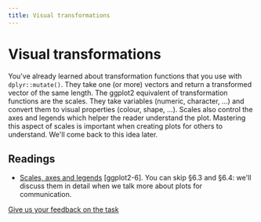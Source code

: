 ```yaml
---
title: Visual transformations
---
```


<!-- Generated automatically from vis-transformation.yml. Do not edit by hand -->

# Visual transformations

You've already learned about transformation functions that you use with `dplyr::mutate()`. They take one (or more) vectors and return a transformed vector of the same length. The ggplot2 equivalent of transformation functions are the scales. They take variables (numeric, character, ...) and convert them to visual properties (colour, shape, ...).
Scales also control the axes and legends which helper the reader understand the plot. Mastering this aspect of scales is important when creating plots for others to understand. We'll come back to this idea later.

## Readings

  * [Scales, axes and legends](http://link.springer.com.ezproxy.stanford.edu/chapter/10.1007/978-3-319-24277-4_6) [ggplot2-6].
    You can skip §6.3 and §6.4: we'll discuss them in detail when we talk more
    about plots for communication.



[Give us your feedback on the task](https://goo.gl/forms/Lpq7Cj9dAUIgchJI2)
